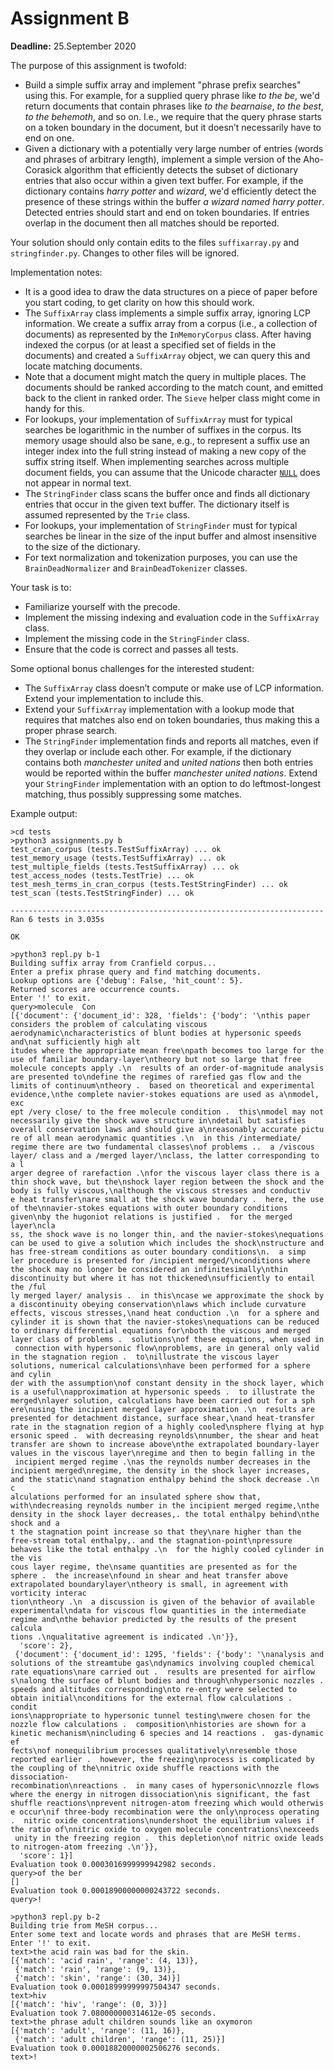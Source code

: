 # Assignment B

**Deadline:** 25.September 2020

The purpose of this assignment is twofold:

* Build a simple suffix array and implement "phrase prefix searches" using this. For example, for a supplied query phrase like _to the be_, we'd return documents that contain phrases like _to the bearnaise_, _to the best_, _to the behemoth_, and so on. I.e., we require that the query phrase starts on a token boundary in the document, but it doesn’t necessarily have to end on one.
* Given a dictionary with a potentially very large number of entries (words and phrases of arbitrary length), implement a simple version of the Aho-Corasick algorithm that efficiently detects the subset of dictionary entries that also occur within a given text buffer. For example, if the dictionary contains _harry potter_ and _wizard_, we'd efficiently detect the presence of these strings within the buffer _a wizard named harry potter_. Detected entries should start and end on token boundaries. If entries overlap in the document then all matches should be reported.

Your solution should only contain edits to the files `suffixarray.py` and `stringfinder.py`. Changes to other files will be ignored.

Implementation notes:

* It is a good idea to draw the data structures on a piece of paper before you start coding, to get clarity on how this should work.
* The `SuffixArray` class implements a simple suffix array, ignoring LCP information. We create a suffix array from a corpus (i.e., a collection of documents) as represented by the `InMemoryCorpus` class. After having indexed the corpus (or at least a specified set of fields in the documents) and created a `SuffixArray` object, we can query this and locate matching documents.
* Note that a document might match the query in multiple places. The documents should be ranked according to the match count, and emitted back to the client in ranked order. The `Sieve` helper class might come in handy for this.
* For lookups, your implementation of `SuffixArray` must for typical searches be logarithmic in the number of suffixes in the corpus. Its memory usage should also be sane, e.g., to represent a suffix use an integer index into the full string instead of making a new copy of the suffix string itself. When implementing searches across multiple document fields, you can assume that the Unicode character [`NULL`](https://www.fileformat.info/info/unicode/char/0000/index.htm) does not appear in normal text.
* The `StringFinder` class scans the buffer once and finds all dictionary entries that occur in the given text buffer. The dictionary itself is assumed represented by the `Trie` class.
* For lookups, your implementation of `StringFinder` must for typical searches be linear in the size of the input buffer and almost insensitive to the size of the dictionary.
* For text normalization and tokenization purposes, you can use the `BrainDeadNormalizer` and `BrainDeadTokenizer` classes.

Your task is to:

* Familiarize yourself with the precode.
* Implement the missing indexing and evaluation code in the `SuffixArray` class.
* Implement the missing code in the `StringFinder` class.
* Ensure that the code is correct and passes all tests.

Some optional bonus challenges for the interested student:

* The `SuffixArray` class doesn’t compute or make use of LCP information. Extend your implementation to include this.
* Extend your `SuffixArray` implementation with a lookup mode that requires that matches also end on token boundaries, thus making this a proper phrase search.
* The `StringFinder` implementation finds and reports all matches, even if they overlap or include each other. For example, if the dictionary contains both _manchester united_ and _united nations_ then both entries would be reported within the buffer _manchester united nations_. Extend your `StringFinder` implementation with an option to do leftmost-longest matching, thus possibly suppressing some matches.

Example output:

```
>cd tests
>python3 assignments.py b
test_cran_corpus (tests.TestSuffixArray) ... ok
test_memory_usage (tests.TestSuffixArray) ... ok
test_multiple_fields (tests.TestSuffixArray) ... ok
test_access_nodes (tests.TestTrie) ... ok
test_mesh_terms_in_cran_corpus (tests.TestStringFinder) ... ok
test_scan (tests.TestStringFinder) ... ok

----------------------------------------------------------------------
Ran 6 tests in 3.035s

OK

>python3 repl.py b-1
Building suffix array from Cranfield corpus...
Enter a prefix phrase query and find matching documents.
Lookup options are {'debug': False, 'hit_count': 5}.
Returned scores are occurrence counts.
Enter '!' to exit.
query>molecule  Con
[{'document': {'document_id': 328, 'fields': {'body': '\nthis paper considers the problem of calculating viscous aerodynamic\ncharacteristics of blunt bodies at hypersonic speeds and\nat sufficiently high alt
itudes where the appropriate mean free\npath becomes too large for the use of familiar boundary-layer\ntheory but not so large that free molecule concepts apply .\n  results of an order-of-magnitude analysis
are presented to\ndefine the regimes of rarefied gas flow and the limits of continuum\ntheory .  based on theoretical and experimental evidence,\nthe complete navier-stokes equations are used as a\nmodel, exc
ept /very close/ to the free molecule condition .  this\nmodel may not necessarily give the shock wave structure in\ndetail but satisfies overall conservation laws and should give a\nreasonably accurate pictu
re of all mean aerodynamic quantities .\n  in this /intermediate/ regime there are two fundamental classes\nof problems ..  a /viscous layer/ class and a /merged layer/\nclass, the latter corresponding to a l
arger degree of rarefaction .\nfor the viscous layer class there is a thin shock wave, but the\nshock layer region between the shock and the body is fully viscous,\nalthough the viscous stresses and conductiv
e heat transfer\nare small at the shock wave boundary .  here, the use of the\nnavier-stokes equations with outer boundary conditions given\nby the hugoniot relations is justified .  for the merged layer\ncla
ss, the shock wave is no longer thin, and the navier-stokes\nequations can be used to give a solution which includes the shock\nstructure and has free-stream conditions as outer boundary conditions\n.  a simp
ler procedure is presented for /incipient merged/\nconditions where the shock may no longer be considered an infinitesimally\nthin discontinuity but where it has not thickened\nsufficiently to entail the /ful
ly merged layer/ analysis .  in this\ncase we approximate the shock by a discontinuity obeying conservation\nlaws which include curvature effects, viscous stresses,\nand heat conduction .\n  for a sphere and
cylinder it is shown that the navier-stokes\nequations can be reduced to ordinary differential equations for\nboth the viscous and merged layer class of problems .  solutions\nof these equations, when used in
 connection with hypersonic flow\nproblems, are in general only valid in the stagnation region .  to\nillustrate the viscous layer solutions, numerical calculations\nhave been performed for a sphere and cylin
der with the assumption\nof constant density in the shock layer, which is a useful\napproximation at hypersonic speeds .  to illustrate the merged\nlayer solution, calculations have been carried out for a sph
ere\nusing the incipient merged layer approximation .\n  results are presented for detachment distance, surface shear,\nand heat-transfer rate in the stagnation region of a highly cooled\nsphere flying at hyp
ersonic speed .  with decreasing reynolds\nnumber, the shear and heat transfer are shown to increase above\nthe extrapolated boundary-layer values in the viscous layer\nregime and then to begin falling in the
 incipient merged regime .\nas the reynolds number decreases in the incipient merged\nregime, the density in the shock layer increases, and the static\nand stagnation enthalpy behind the shock decrease .\n  c
alculations performed for an insulated sphere show that, with\ndecreasing reynolds number in the incipient merged regime,\nthe density in the shock layer decreases,. the total enthalpy behind\nthe shock and a
t the stagnation point increase so that they\nare higher than the free-stream total enthalpy,. and the stagnation-point\npressure behaves like the total enthalpy .\n  for the highly cooled cylinder in the vis
cous layer regime, the\nsame quantities are presented as for the sphere .  the increase\nfound in shear and heat transfer above extrapolated boundarylayer\ntheory is small, in agreement with vorticity interac
tion\ntheory .\n  a discussion is given of the behavior of available experimental\ndata for viscous flow quantities in the intermediate regime and\nthe behavior predicted by the results of the present calcula
tions .\nqualitative agreement is indicated .\n'}},
  'score': 2},
 {'document': {'document_id': 1295, 'fields': {'body': '\nanalysis and solutions of the streamtube gas\ndynamics involving coupled chemical rate equations\nare carried out .  results are presented for airflow
s\nalong the surface of blunt bodies and through\nhypersonic nozzles .  speeds and altitudes corresponding\nto re-entry were selected to obtain initial\nconditions for the external flow calculations .  condit
ions\nappropriate to hypersonic tunnel testing\nwere chosen for the nozzle flow calculations .  composition\nhistories are shown for a kinetic mechanism\nincluding 6 species and 14 reactions .  gas-dynamic ef
fects\nof nonequilibrium processes qualitatively\nresemble those reported earlier .  however, the freezing\nprocess is complicated by the coupling of the\nnitric oxide shuffle reactions with the dissociation-
recombination\nreactions .  in many cases of hypersonic\nnozzle flows where the energy in nitrogen dissociation\nis significant, the fast shuffle reactions\nprevent nitrogen-atom freezing which would otherwis
e occur\nif three-body recombination were the only\nprocess operating .  nitric oxide concentrations\nundershoot the equilibrium values if the ratio of\nnitric oxide to oxygen molecule concentrations\nexceeds
 unity in the freezing region .  this depletion\nof nitric oxide leads to nitrogen-atom freezing .\n'}},
  'score': 1}]
Evaluation took 0.0003016999999942982 seconds.
query>of the ber
[]
Evaluation took 0.00018900000000243722 seconds.
query>!

>python3 repl.py b-2
Building trie from MeSH corpus...
Enter some text and locate words and phrases that are MeSH terms.
Enter '!' to exit.
text>the acid rain was bad for the skin.
[{'match': 'acid rain', 'range': (4, 13)},
 {'match': 'rain', 'range': (9, 13)},
 {'match': 'skin', 'range': (30, 34)}]
Evaluation took 0.00018999999997504347 seconds.
text>hiv
[{'match': 'hiv', 'range': (0, 3)}]
Evaluation took 7.080000000314612e-05 seconds.
text>the phrase adult children sounds like an oxymoron
[{'match': 'adult', 'range': (11, 16)},
 {'match': 'adult children', 'range': (11, 25)}]
Evaluation took 0.00018820000002506276 seconds.
text>!
```
